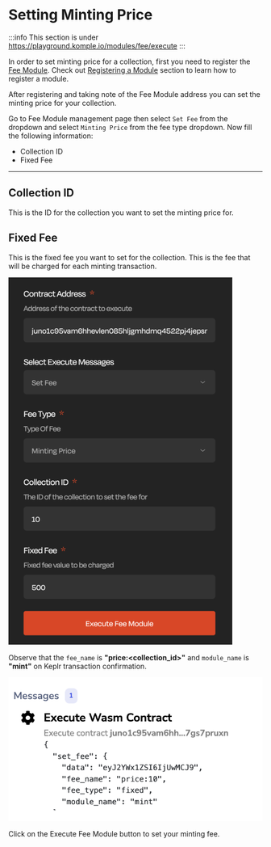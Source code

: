 # Setting Minting Price

:::info
This section is under https://playground.komple.io/modules/fee/execute
:::

In order to set minting price for a collection, first you need to register the [Fee Module](/docs/komple-framework/modules/01-Fee-Module.md). Check out [Registering a Module](/docs/komple-framework-playground/projects/02-register-module.md) section to learn how to register a module.

After registering and taking note of the Fee Module address you can set the minting price for your collection.

Go to Fee Module management page then select `Set Fee` from the dropdown and select `Minting Price` from the fee type dropdown. Now fill the following information:

- Collection ID
- Fixed Fee

---

## Collection ID

This is the ID for the collection you want to set the minting price for.

## Fixed Fee

This is the fixed fee you want to set for the collection. This is the fee that will be charged for each minting transaction.

![Set Minting Price](/playground-guides/collections/set-minting-price.png)

Observe that the `fee_name` is **"price:<collection_id>"** and `module_name` is **"mint"** on Keplr transaction confirmation.

![Set Minting Price Keplr](/playground-guides/collections/set-minting-price-keplr.png)

Click on the Execute Fee Module button to set your minting fee.
